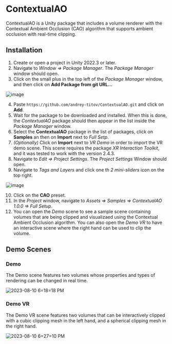# ContextualAO
ContextualAO is a Unity package that includes a volume renderer with the Contextual Ambient Occlusion (CAO) algorithm that supports ambient occlusion with real-time clipping.

## Installation
1) Create or open a project in Unity 2022.3 or later.
2) Navigate to *Window => Package Manager*. The *Package Manager* window should open.
3) Click on the small plus in the top left of the *Package Manager* window, and then click on **Add Package from git URL...**

![image](https://github.com/andrey-titov/ContextualAO/assets/22062174/600bceb2-5238-411c-8f51-7f2542ff1c5b)

4) Paste `https://github.com/andrey-titov/ContextualAO.git` and click on **Add**.
5) Wait for the package to be downloaded and installed. When this is done, the *ContextualAO* package should then appear in the list inside the *Package Manager* window.
6) Select the **ContextualAO** package in the list of packages, click on **Samples** an then on **Import** next to *Full Setp*.
7) *(Optionally)* Click on **Import** next to *VR Demo* in order to import the VR demo scene. This scene requires the package *XR Interaction Toolkit*, and it was tested to work with the version 2.4.3.
8) Navigate to *Edit => Project Settings*. The *Project Settings* Window should open.
9) Navigate to *Tags and Layers* and click one th *2 mini-sliders* icon on the top right.

![image](https://github.com/andrey-titov/ContextualAO/assets/22062174/aeeae63e-4428-4dcc-acc6-9b9f06fc61a1)

10) Click on the **CAO** preset.
11) In the *Project* window, navigate to *Assets => Samples => ContextualAO 1.0.0 => Full Setup*.
12) You can open the *Demo* scene to see a sample scene containing volumes that are being clipped and visualizaed using the Contextual Ambient Occlusion algorithm. You can also open the *Demo VR* to have an interactive scene where the right hand can be used to clip the volume. 

## Demo Scenes

### Demo
The Demo scene features two volumes whose properties and types of rendering can be changed in real time.

![2023-08-10 6=18=18 PM](https://github.com/andrey-titov/ContextualAO/assets/22062174/64866f37-7955-4bd1-ad30-eb21ab00d846)

### Demo VR
The Demo VR scene features two volumes that can be interactively clipped with a cubic clipping mesh in the left hand, and a spherical clipping mesh in the right hand.

![2023-08-10 6=27=10 PM](https://github.com/andrey-titov/ContextualAO/assets/22062174/632d07e8-ff10-482e-ae9c-ce83f3820e6f)
